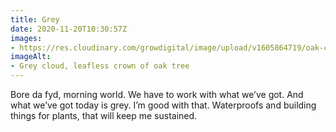 ```yaml
---
title: Grey
date: 2020-11-20T10:30:57Z
images:
- https://res.cloudinary.com/growdigital/image/upload/v1605864719/oak-crown-clouds.jpg
imageAlt:
- Grey cloud, leafless crown of oak tree
---
```


Bore da fyd, morning world. We have to work with what we’ve got. And what we’ve got today is grey. I’m good with that. Waterproofs and building things for plants, that will keep me sustained.
